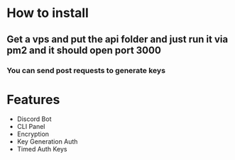 # How to install
## Get a vps and put the api folder and just run it via pm2 and it should open port 3000
### You can send post requests to generate keys

# Features
- Discord Bot
- CLI Panel
- Encryption
- Key Generation Auth
- Timed Auth Keys

